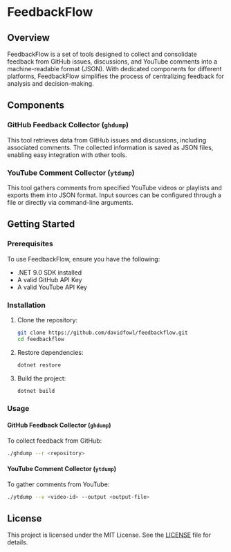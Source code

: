 # FeedbackFlow

## Overview

FeedbackFlow is a set of tools designed to collect and consolidate feedback from GitHub issues, discussions, and YouTube comments into a machine-readable format (JSON). With dedicated components for different platforms, FeedbackFlow simplifies the process of centralizing feedback for analysis and decision-making.

## Components

### GitHub Feedback Collector (`ghdump`)

This tool retrieves data from GitHub issues and discussions, including associated comments. The collected information is saved as JSON files, enabling easy integration with other tools.

### YouTube Comment Collector (`ytdump`)

This tool gathers comments from specified YouTube videos or playlists and exports them into JSON format. Input sources can be configured through a file or directly via command-line arguments.

## Getting Started

### Prerequisites

To use FeedbackFlow, ensure you have the following:

- .NET 9.0 SDK installed
- A valid GitHub API Key
- A valid YouTube API Key

### Installation

1. Clone the repository:
   ```bash
   git clone https://github.com/davidfowl/feedbackflow.git
   cd feedbackflow
   ```

2. Restore dependencies:
   ```bash
   dotnet restore
   ```

3. Build the project:
   ```bash
   dotnet build
   ```

### Usage

#### GitHub Feedback Collector (`ghdump`)

To collect feedback from GitHub:

```bash
./ghdump --r <repository>
```

#### YouTube Comment Collector (`ytdump`)

To gather comments from YouTube:

```bash
./ytdump --v <video-id> --output <output-file>
```

## License

This project is licensed under the MIT License. See the [LICENSE](./LICENSE) file for details.

